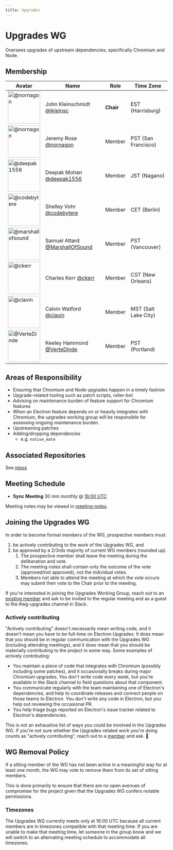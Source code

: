 ```yaml
---
title: Upgrades
---
```


# Upgrades WG

Oversees upgrades of upstream dependencies; specifically Chromium and Node.

## Membership

| Avatar | Name | Role | Time Zone |
| -------------------------------------------|----------------------|----------------------------| -------- |
| <img src="https://github.com/jkleinsc.png" width="100px" alt="@nornagon" />  | John Kleinschmidt [@jkleinsc](https://github.com/jkleinsc) | **Chair** | EST (Harrisburg) |
| <img src="https://github.com/nornagon.png" width="100px" alt="@nornagon" />  | Jeremy Rose [@nornagon](https://github.com/nornagon) | Member | PST (San Francisco) |
| <img src="https://github.com/deepak1556.png" width="100px" alt="@deepak1556" />  | Deepak Mohan [@deepak1556](https://github.com/deepak1556) | Member | JST (Nagano) |
| <img src="https://github.com/codebytere.png" width="100px" alt="@codebytere" />  | Shelley Vohr [@codebytere](https://github.com/codebytere) | Member | CET (Berlin) |
| <img src="https://github.com/marshallofsound.png" width="100px" alt="@marshallofsound" />  | Samuel Attard [@MarshallOfSound](https://github.com/marshallofsound) | Member | PST (Vancouver) |
| <img src="https://github.com/ckerr.png" width="100px" alt="@ckerr" />  | Charles Kerr [@ckerr](https://github.com/ckerr) | Member | CST (New Orleans) |
| <img src="https://github.com/clavin.png" width="100px" alt="@clavin" />  | Calvin Watford [@clavin](https://github.com/clavin) | Member | MST (Salt Lake City) |
| <img src="https://github.com/VerteDinde.png" width="100px" alt="@VerteDinde" />  | Keeley Hammond [@VerteDinde](https://github.com/VerteDinde) | Member | PST (Portland) |

## Areas of Responsibility

* Ensuring that Chromium and Node upgrades happen in a timely fashion
* Upgrade-related tooling such as patch scripts, roller-bot
* Advising on maintenance burden of feature support for Chromium features
* When an Electron feature depends on or heavily integrates with Chromium,
    the upgrades working group will be responsible for assessing ongoing
    maintenance burden.
* Upstreaming patches
* Adding/dropping dependencies
  * e.g. `native_mate`

## Associated Repositories

See [repos](./repos)

## Meeting Schedule

* **Sync Meeting** 30 min monthly @ [16:00 UTC](https://duckduckgo.com/?q=16%3A00+UTC&ia=answer)

Meeting notes may be viewed in [meeting-notes](meeting-notes).

## Joining the Upgrades WG

In order to become formal members of the WG, prospective members must:
1. be actively contributing to the work of the Upgrades WG, and
2. be approved by a 2/3rds majority of current WG members (rounded up).
    1. The prospective member shall leave the meeting during the deliberation and vote.
    2. The meeting notes shall contain only the outcome of the vote (approved/not approved), not the individual votes.
    3. Members not able to attend the meeting at which the vote occurs may submit their vote to the Chair prior to the meeting.
    
If you're interested in joining the Upgrades Working Group, reach out to an [existing member](#membership) and ask to be invited to the regular meeting and as a guest to the #wg-upgrades channel in Slack.

### Actively contributing

"Actively contributing" doesn't necessarily mean writing code, and it doesn't mean you have to be full-time on Electron Upgrades. It does mean that you should be in regular communication with the Upgrades WG (including attending meetings), and it does mean that you should be materially contributing to the project in some way. Some examples of actively contributing:

- You maintain a piece of code that integrates with Chromium (possibly including some patches), and it occasionally breaks during major Chromium upgrades. You don't write code every week, but you're available in the Slack channel to field questions about that component.
- You communicate regularly with the team maintaining one of Electron's dependencies, and help to coordinate releases and connect people on those teams to Electron. You don't write any code in Electron, but you help out reviewing the occasional PR.
- You help triage bugs reported on Electron's issue tracker related to Electron's dependencies. 

This is not an exhaustive list of ways you could be involved in the Upgrades WG. If you're not sure whether the Upgrades-related work you're doing counts as "actively contributing", reach out to a [member](#membership) and ask. 🙂

## WG Removal Policy

If a sitting member of the WG has not been active in a meaningful way for at least one month, the WG may vote to remove them from its set of sitting members.

This is done primarily to ensure that there are no open avenues of compromise for the project given that the Upgrades WG confers notable permissions.

### Timezones

The Upgrades WG currently meets only at 16:00 UTC because all current members are in timezones compatible with that meeting time. If you are unable to make that meeting time, let someone in the group know and we will switch to an alternating meeting schedule to accommodate all timezones.
